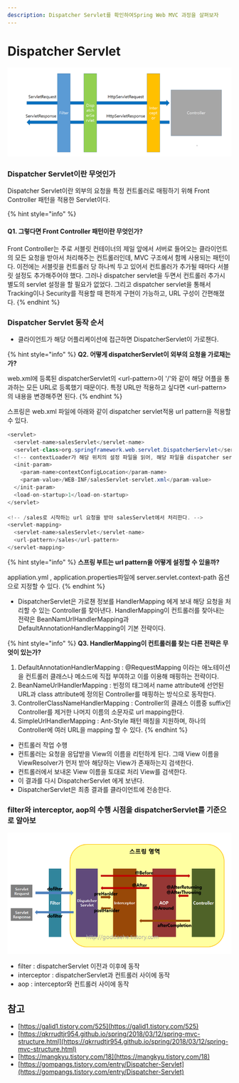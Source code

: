 ```yaml
---
description: Dispatcher Servlet를 확인하여Spring Web MVC 과정을 살펴보자
---
```


# Dispatcher Servlet

![](../../.gitbook/assets/99c75b3359c9c08312.png)

### Dispatcher Servlet이란 무엇인가

Dispatcher Servlet이란 외부의 요청을 특정 컨트롤러로 매핑하기 위해 Front Controller 패턴을 적용한 Servlet이다.

{% hint style="info" %}
#### Q1. 그렇다면 Front Controller 패턴이란 무엇인가?

Front Controller는 주로 서블릿 컨테이너의 제일 앞에서 서버로 들어오는 클라이언트의 모든 요청을 받아서 처리해주는 컨트롤러인데, MVC 구조에서 함께 사용되는 패턴이다. 이전에는 서블릿을 컨트롤러 당 하나씩 두고 있어서 컨트롤러가 추가될 때마다 서블릿 설정도 추가해주어야 했다. 그러나 dispatcher servlet을 두면서 컨트롤러 추가시 별도의 servlet 설정을 할 필요가 없었다. 그리고 dispatcher servlet을 통해서 Tracking이나 Security를 적용할 때 편하게 구현이 가능하고, URL 구성이 간편해졌다.
{% endhint %}

### Dispatcher Servlet 동작 순서

* 클라이언트가 해당 어플리케이션에 접근하면 DispatcherServlet이 가로챈다.

{% hint style="info" %}
**Q2. 어떻게 dispatcherServlet이 외부의 요청을 가로채는가?**

web.xml에 등록된 dispatcherServlet의 &lt;url-pattern&gt;이 '/'와 같이 해당 어플을 통과하는 모든 URL로 등록했기 때문이다. 특정 URL만 적용하고 싶다면 &lt;url-pattern&gt;의 내용을 변경해주면 된다.
{% endhint %}

스프링은 web.xml 파일에 아래와 같이 dispatcher servlet적용 url pattern을 적용할 수 있다.

```java
<servlet>
  <servlet-name>salesServlet</servlet-name>
  <servlet-class>org.springframework.web.servlet.DispatcherServlet</servlet-class>
  <!-- contextLoader가 해당 위치의 설정 파일을 읽어, 해당 파일을 dispatcher servlet으로 만든다. -->
  <init-param>
    <param-name>contextConfigLocation</param-name>
    <param-value>/WEB-INF/salesServlet-servlet.xml</param-value>
  </init-param>
  <load-on-startup>1</load-on-startup>
</servlet>

<!-- /sales로 시작하는 url 요청을 받아 salesServlet에서 처리한다. -->
<servlet-mapping>
  <servlet-name>salesServlet</servlet-name>
  <url-pattern>/sales</url-pattern>
</servlet-mapping>
```

{% hint style="info" %}
**스프링 부트는 url pattern을 어떻게 설정할 수 있을까?**  
  
appliation.yml , application.properties파일에 server.servlet.context-path 옵션으로 지정할 수 있다.
{% endhint %}

* DispatcherServlet은 가로챈 정보를 HandlerMapping 에게 보내 해당 요청을 처리할 수 있는 Controller를 찾아낸다. HandlerMapping이 컨트롤러를 찾아내는 전략은 BeanNamUrlHandlerMapping과 DefaultAnnotationHandlerMapping이 기본 전략이다.

{% hint style="info" %}
**Q3. HandlerMapping이 컨트롤러를 찾는 다른 전략은 무엇이 있는가?**

1. DefaultAnnotationHandlerMapping : @RequestMapping 이라는 애노테이션을 컨트롤러 클래스나 메소드에 직접 부여하고 이를 이용해 매핑하는 전략이다.
2. BeanNameUrlHandlerMapping : 빈정의 태그에서 name attribute에 선언된 URL과 class attribute에 정의된 Controller를 매핑하는 방식으로 동작한다.
3. ControllerClassNameHandlerMapping : Controller의 클래스 이름중 suffix인 Controller를 제거한 나머지 이름의 소문자로 url mapping한다.
4. SimpleUrlHandlerMapping : Ant-Style 패턴 매칭을 지원하며, 하나의 Controller에 여러 URL을 mapping 할 수 있다.
{% endhint %}

* 컨트롤러 작업 수행
* 컨트롤러는 요청을 응답받을 View의 이름을 리턴하게 된다. 그때 View 이름을 ViewResolver가 먼저 받아 해당하는 View가 존재하는지 검색한다.
* 컨트롤러에서 보내온 View 이름을 토대로 처리 View를 검색한다.
* 이 결과를 다시 DispatcherServlet 에게 보낸다.
* DispatcherServlet은 최종 결과를 클라이언트에 전송한다.

### **filter와 interceptor, aop의 수행 시점을 dispatcherServlet를 기준으로 알아보**

![](../../.gitbook/assets/11.png)

* filter : dispatcherServlet 이전과 이후에 동작
* interceptor : dispatcherServlet과 컨트롤러 사이에 동작
* aop : interceptor와 컨트롤러 사이에 동작

## 참고

* [https://galid1.tistory.com/525](https://galid1.tistory.com/525)
* [https://qkrrudtjr954.github.io/spring/2018/03/12/spring-mvc-structure.html](https://qkrrudtjr954.github.io/spring/2018/03/12/spring-mvc-structure.html)
* [https://mangkyu.tistory.com/18](https://mangkyu.tistory.com/18)
* [https://gompangs.tistory.com/entry/Dispatcher-Servlet](https://gompangs.tistory.com/entry/Dispatcher-Servlet)

